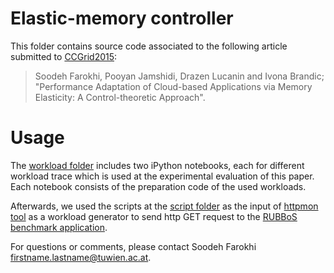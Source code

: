 Elastic-memory controller
=================================================

This folder contains source code associated to the following article submitted to [CCGrid2015](http://cloud.siat.ac.cn/ccgrid2015/): 
> Soodeh Farokhi, Pooyan Jamshidi, Drazen Lucanin and Ivona Brandic; "Performance Adaptation of Cloud-based Applications via Memory Elasticity: A Control-theoretic Approach". 

Usage 
================================================

The [workload folder](https://github.com/Soodeh/CCGrid2015/tree/master/Workloads) includes two iPython notebooks, each for different workload trace which is used at the experimental evaluation of this paper. Each notebook consists of the preparation code of the used workloads. 

Afterwards, we used the scripts at the [script folder](https://github.com/Soodeh/CCGrid2015/tree/master/httpmon-scripts) as the input of [httpmon tool](https://github.com/cloud-control/httpmon) as a workload generator to send http GET request to the [RUBBoS benchmark application](https://github.com/cristiklein/brownout/tree/rubbos-icse2014/PHP).

For questions or comments, please contact Soodeh Farokhi <firstname.lastname@tuwien.ac.at>.
